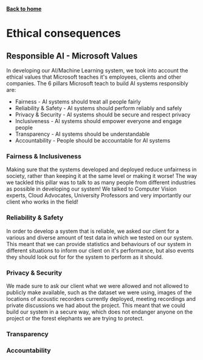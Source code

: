 [__Back to home__](index.md)

# Ethical consequences

## Responsible AI - Microsoft Values

In developing our AI/Machine Learning system, we took into account the ethical values that Microsoft teaches it's employees, clients and other companies. The 6 pillars Microsoft teach to build AI systems responsibly are:
- Fairness -  AI systems should treat all people fairly 
- Reliability & Safety - AI systems should perform reliably and safely
- Privacy & Security - AI systems should be secure and respect privacy
- Inclusiveness - AI systems should empower everyone and engage people
- Transparency - AI systems should be understandable
- Accountability - People should be accountable for AI systems

### Fairness & Inclusiveness

Making sure that the systems developed and deployed reduce unfairness in society, rather than keeping it at the same level or making it worse! The way we tackled this pillar was to talk to as many people from different industries as possible in developing our system! We talked to Computer Vision experts, Cloud Advocates, University Professors and very importantly our client who works in the field!

### Reliability & Safety

In order to develop a system that is reliable, we asked our client for a various and diverse amount of test data in which we tested on our system. This meant that we can provide statistics and behaviours of our system in different situations to inform our client on it's performance, but also events they should look out for for the system to perform as it should.

### Privacy & Security

We made sure to ask our client what we were allowed and not allowed to publicly make available, such as the dataset we were using, images of the locations of acoustic recorders currently deployed, meeting recordings and private discussions we had about the project. This meant that we could build our system in a secure way, which does not endanger anyone on the project or the forest elephants we are trying to protect.

### Transparency

### Accountability
